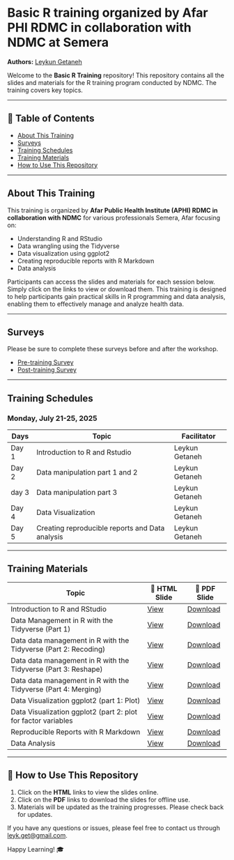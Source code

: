 # Basic R training organized by Afar PHI RDMC in collaboration with NDMC at Semera

**Authors:** [Leykun Getaneh](https://github.com/leykunget)  

Welcome to the **Basic R Training** repository! This repository contains all the slides and materials for the R training program conducted by NDMC. The training covers key topics.

---

## 📌 Table of Contents
- [About This Training](#about-this-training)
- [Surveys](#surveys)
- [Training Schedules](#training-schedules)
- [Training Materials](#training-materials)
- [How to Use This Repository](#how-to-use-this-repository)

---

## About This Training
This training is organized by **Afar Public Health Institute (APHI) RDMC in collaboration with NDMC** for various professionals Semera, Afar focusing on: 

- Understanding R and RStudio
- Data wrangling using the Tidyverse 
- Data visualization using ggplot2 
- Creating reproducible reports with R Markdown 
- Data analysis 

Participants can access the slides and materials for each session below. Simply click on the links to view or download them.
This training is designed to help participants gain practical skills in R programming and data analysis, enabling them to effectively manage and analyze health data.

---

## Surveys
Please be sure to complete these surveys before and after the workshop.

- [Pre-training Survey](https://forms.gle/Y4oyyewFZwW1fZhh6)
- [Post-training Survey]()

---

##  Training Schedules 

### Monday, July 21-25, 2025

| Days  | Topic | Facilitator |
|------|-----------------------------------------------|-------------|
| Day 1 | Introduction to R and Rstudio  | Leykun Getaneh|
| Day 2 | Data manipulation part 1 and 2 | Leykun Getaneh |
| day 3 | Data manipulation part 3  | Leykun Getaneh |
| Day 4 | Data Visualization | Leykun Getaneh |
| Day 5 | Creating reproducible reports and Data analysis | Leykun Getaneh|

---

##  Training Materials

| Topic  | 📂 HTML Slide | 📂 PDF Slide |
|--------------------------------------------|------------------------------------------------|------------------------------------------------|
| Introduction to R and RStudio | [View](https://leykungetaneh.quarto.pub/day_1/) | [Download]() |
| Data Management in R with the Tidyverse (Part 1) | [View]() | [Download]() |
| Data data management in R with the Tidyverse (Part 2: Recoding) | [View]() | [Download]() |
| Data data management in R with the Tidyverse (Part 3: Reshape) | [View]() | [Download]() |
| Data data management in R with the Tidyverse (Part 4: Merging) | [View]() | [Download]() |
| Data Visualization ggplot2 (part 1: Plot)| [View]() | [Download]() |
| Data Visualization ggplot2 (part 2: plot for factor variables | [View]() | [Download]() |
| Reproducible Reports with R Markdown | [View]() | [Download]() |
| Data Analysis | [View]() | [Download]() |

---

## 🚀 How to Use This Repository
1. Click on the **HTML** links to view the slides online.
2. Click on the **PDF** links to download the slides for offline use.
3. Materials will be updated as the training progresses. Please check back for updates.

If you have any questions or issues, please feel free to contact us through  [leyk.get@gmail.com](mailto:leyk.get@gmail.com).

Happy Learning! 🎓  